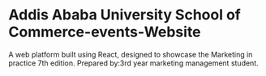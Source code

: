 # Addis Ababa University School of Commerce-events-Website
A web platform built using React, designed to showcase the Marketing in practice 7th edition. Prepared by:3rd year marketing management student.
